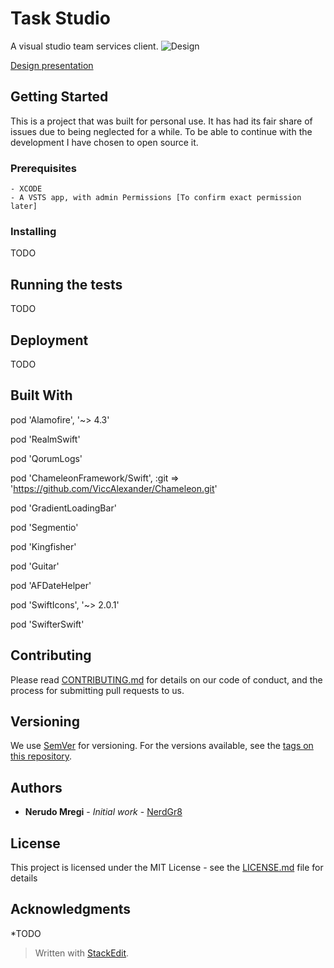 
# Task Studio

A visual studio team services client. 
![Design](https://mir-s3-cdn-cf.behance.net/project_modules/fs/c6c57854160243.5959f54e76f00.png)

[Design presentation](https://www.behance.net/gallery/54160243/Task-Studio-ios)
## Getting Started

This is a project that was built for personal use. It has had its fair share of issues due to being neglected for a while. To be able to continue with the development I have chosen to open source it.

### Prerequisites
```
- XCODE
- A VSTS app, with admin Permissions [To confirm exact permission later]
```

### Installing

TODO


## Running the tests

TODO

## Deployment

TODO

## Built With

pod 'Alamofire', '~> 4.3'

pod 'RealmSwift'

pod 'QorumLogs'

pod 'ChameleonFramework/Swift', :git => 'https://github.com/ViccAlexander/Chameleon.git'

pod 'GradientLoadingBar'

pod 'Segmentio'

pod 'Kingfisher'

pod 'Guitar'

pod 'AFDateHelper'

pod 'SwiftIcons', '~> 2.0.1'

pod 'SwifterSwift'


## Contributing

Please read [CONTRIBUTING.md](https://gist.github.com/PurpleBooth/b24679402957c63ec426) for details on our code of conduct, and the process for submitting pull requests to us.

## Versioning

We use [SemVer](http://semver.org/) for versioning. For the versions available, see the [tags on this repository](https://github.com/your/project/tags). 

## Authors

* **Nerudo Mregi** - *Initial work* - [NerdGr8](https://github.com/nerdgr8)


## License

This project is licensed under the MIT License - see the [LICENSE.md](LICENSE.md) file for details

## Acknowledgments

*TODO

> Written with [StackEdit](https://stackedit.io/).
